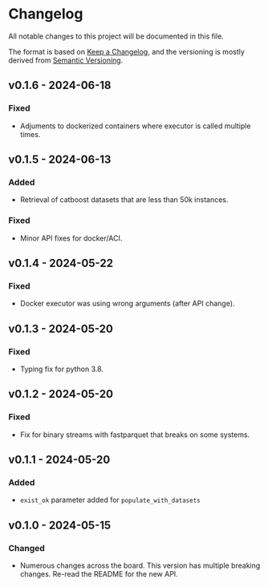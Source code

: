 # Changelog
All notable changes to this project will be documented in this file.

The format is based on [Keep a Changelog](https://keepachangelog.com/en/1.0.0/),
and the versioning is mostly derived from [Semantic Versioning](https://semver.org/spec/v2.0.0.html).

## v0.1.6 - 2024-06-18
### Fixed
- Adjuments to dockerized containers where executor is called multiple times.

## v0.1.5 - 2024-06-13
### Added
- Retrieval of catboost datasets that are less than 50k instances.
### Fixed
- Minor API fixes for docker/ACI.

## v0.1.4 - 2024-05-22
### Fixed
- Docker executor was using wrong arguments (after API change).

## v0.1.3 - 2024-05-20
### Fixed
- Typing fix for python 3.8.

## v0.1.2 - 2024-05-20
### Fixed
- Fix for binary streams with fastparquet that breaks on some systems.

## v0.1.1 - 2024-05-20
### Added
- `exist_ok` parameter added for `populate_with_datasets`

## v0.1.0 - 2024-05-15
### Changed
- Numerous changes across the board. This version has multiple breaking changes. Re-read the README for the new API.
